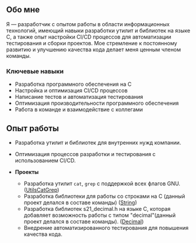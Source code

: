 ## Обо мне

Я — разработчик с опытом работы в области информационных технологий, имеющий навыки разработки утилит и библиотек на языке C, а также опыт настройки CI/CD процессов для автоматизации тестирования и сборки проектов. Мое стремление к постоянному развитию и улучшению качества кода делает меня ценным членом команды.

### Ключевые навыки
- Разработка программного обеспечения на C
- Настройка и оптимизация CI/CD процессов
- Написание тестов и автоматизация тестирования
- Оптимизация производительности программного обеспечения
- Работа в команде и взаимодействие с коллегами

## Опыт работы

  - Разработка утилит и библиотек для внутренних нужд компании.
  - Оптимизация процессов разработки и тестирования с использованием CI/CD.

- **Проекты**
  - Разработка утилит `cat`, `grep` с поддержкой всех флагов GNU. ([UtilsCatGrep](https://github.com/KovikaSA/UtilsCatGrep))
  - Разработка библиотеки для работы со строками на C (данный проект делался в составе команды) ([String](https://github.com/KovikaSA/String))
  - Разработка библиотек s21_decimal.h на языке C, которая добавляет возможность работы с типом "decimal"(данный проект делался в составе команды). ([Decimal](https://github.com/KovikaSA/Decimal))  
  - Внедрение автоматизированного тестирования для повышения качества кода.
